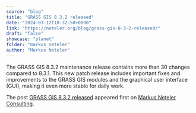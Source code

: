 ```yaml
---
source: "blog"
title: "GRASS GIS 8.3.2 released"
date: "2024-03-12T10:32:50+0000"
link: "https://neteler.org/blog/grass-gis-8-3-2-released/"
draft: "false"
showcase: "planet"
folder: "markus_neteler"
author: "Markus Neteler"
---
```


<p>The GRASS GIS 8.3.2 maintenance release contains more than 30 changes compared to 8.3.1. This new patch release includes important fixes and improvements to the GRASS GIS modules and the graphical user interface (GUI), making it even more stable for daily work.</p>
<p>The post <a href="https://neteler.org/blog/grass-gis-8-3-2-released/">GRASS GIS 8.3.2 released</a> appeared first on <a href="https://neteler.org">Markus Neteler Consulting</a>.</p>
